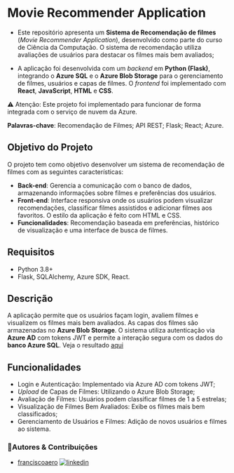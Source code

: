 # Movie Recommender Application

- Este repositório apresenta um **Sistema de Recomendação de filmes** (*Movie Recommender Application*), desenvolvido como parte do curso de Ciência da Computação. O sistema de recomendação utiliza avaliações de usuários para destacar os filmes mais bem avaliados;

- A aplicação foi desenvolvida com um *backend* em **Python (Flask)**, integrando o **Azure SQL** e o **Azure Blob Storage** para o gerenciamento de filmes, usuários e capas de filmes. O *frontend* foi implementado com **React**, **JavaScript**, **HTML** e **CSS**.

⚠️ Atenção: Este projeto foi implementado para funcionar de forma integrada com o serviço de nuvem da Azure.

**Palavras-chave**: Recomendação de Filmes; API REST; Flask; React; Azure.

## Objetivo do Projeto

O projeto tem como objetivo desenvolver um sistema de recomendação de filmes com as seguintes características:

- **Back-end**: Gerencia a comunicação com o banco de dados, armazenando informações sobre filmes e preferências dos usuários.
- **Front-end**: Interface responsiva onde os usuários podem visualizar recomendações, classificar filmes assistidos e adicionar filmes aos favoritos. O estilo da aplicação é feito com HTML e CSS.
- **Funcionalidades**: Recomendação baseada em preferências, histórico de visualização e uma interface de busca de filmes.

## Requisitos
- Python 3.8+
- Flask, SQLAlchemy, Azure SDK, React.

## Descrição

A aplicação permite que os usuários façam login, avaliem filmes e visualizem os filmes mais bem avaliados. As capas dos filmes são armazenadas no **Azure Blob Storage**. O sistema utiliza autenticação via **Azure AD** com tokens JWT e permite a interação segura com os dados do **banco Azure SQL**. Veja o resultado [aqui](https://youtu.be/zi5nf9q49Rk)

## Funcionalidades

- Login e Autenticação: Implementado via Azure AD com tokens JWT;
- *Upload* de Capas de Filmes: Utilizando o Azure Blob Storage;
- Avaliação de Filmes: Usuários podem classificar filmes de 1 a 5 estrelas;
- Visualização de Filmes Bem Avaliados: Exibe os filmes mais bem classificados;
- Gerenciamento de Usuários e Filmes: Adição de novos usuários e filmes ao sistema.

### 🔗Autores & Contribuições

- [franciscoaero](https://github.com/franciscoaero) [![linkedin](https://img.shields.io/badge/linkedin-0A66C2?style=for-the-badge&logo=linkedin&logoColor=white)](https://www.linkedin.com/in/marcelinofrancisco/)

